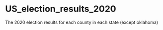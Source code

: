 # US_election_results_2020
The 2020 election results for each county in each state (except oklahoma)
